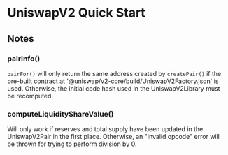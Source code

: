 # UniswapV2 Quick Start

## Notes

### pairInfo()

`pairFor()` will only return the same address created by `createPair()` if the pre-built contract at '@uniswap/v2-core/build/UniswapV2Factory.json' is used. Otherwise, the initial code hash used in the UniswapV2Library must be recomputed.

### computeLiquidityShareValue()

Will only work if reserves and total supply have been updated in the UniswapV2Pair in the first place. Otherwise, an "invalid opcode" error will be thrown for trying to perform division by 0.